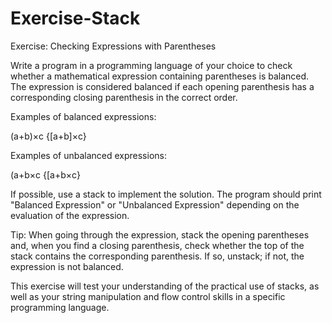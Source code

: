 # Exercise-Stack

Exercise: Checking Expressions with Parentheses

Write a program in a programming language of your choice to check whether a mathematical expression containing parentheses is balanced. The expression is considered balanced if each opening parenthesis has a corresponding closing parenthesis in the correct order.

Examples of balanced expressions:

(a+b)×c
{[a+b]×c}

Examples of unbalanced expressions:

(a+b×c
{[a+b×c}

If possible, use a stack to implement the solution. The program should print "Balanced Expression" or "Unbalanced Expression" depending on the evaluation of the expression.

Tip: When going through the expression, stack the opening parentheses and, when you find a closing parenthesis, check whether the top of the stack contains the corresponding parenthesis. If so, unstack; if not, the expression is not balanced.

This exercise will test your understanding of the practical use of stacks, as well as your string manipulation and flow control skills in a specific programming language.
